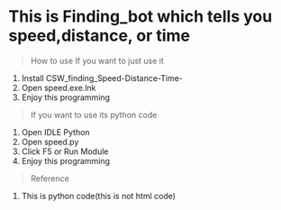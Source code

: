# This is Finding_bot which tells you speed,distance, or time

>How to use
>If you want to just use it
1. Install CSW_finding_Speed-Distance-Time-
2. Open speed.exe.lnk
3. Enjoy this programming
>If you want to use its python code 
1. Open IDLE Python
2. Open speed.py
3. Click F5 or Run Module
4. Enjoy this programming
>Reference
1. This is python code(this is not html code)
